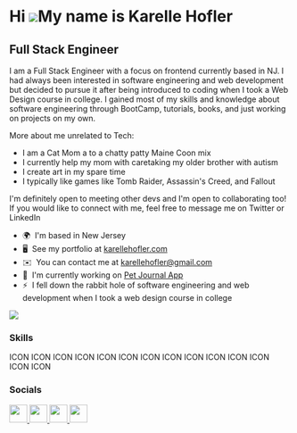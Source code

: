 Hi ![](https://user-images.githubusercontent.com/18350557/176309783-0785949b-9127-417c-8b55-ab5a4333674e.gif)My name is Karelle Hofler
======================================================================================================================================

Full Stack Engineer
-------------------

I am a Full Stack Engineer with a focus on frontend currently based in NJ. I had always been interested in software engineering and web development but decided to pursue it after being introduced to coding when I took a Web Design course in college. I gained most of my skills and knowledge about software engineering through BootCamp, tutorials, books, and just working on projects on my own.

More about me unrelated to Tech: 
- I am a Cat Mom a to a chatty patty Maine Coon mix
- I currently help my mom with caretaking my older brother with autism
- I create art in my spare time
- I typically like games like Tomb Raider, Assassin's Creed, and Fallout

I'm definitely open to meeting other devs and I'm open to collaborating too! If you would like to connect with me, feel free to message me on Twitter or LinkedIn


* 🌍  I'm based in New Jersey
* 🖥️  See my portfolio at [karellehofler.com](http://karellehofler.com)
* ✉️  You can contact me at [karellehofler@gmail.com](mailto:karellehofler@gmail.com)
* 🚀  I'm currently working on [Pet Journal App](http://github.com/karellehofler/pawsense)
* ⚡  I fell down the rabbit hole of software engineering and web development when I took a web design course in college

<a href="https://www.x.com/itskarelleh" target="_blank" rel="noreferrer"><img
src="https://img.shields.io/twitter/follow/itskarelleh?logo=twitter&style=for-the-badge&color=0891b2&labelColor=1c1917"
/></a>

### Skills


<p align="left">
ICON ICON ICON ICON ICON ICON ICON ICON ICON ICON ICON ICON ICON ICON
</p>


### Socials

<p align="left"> <a href="https://www.github.com/karellehofler" target="_blank" rel="noreferrer"> <picture> <source media="(prefers-color-scheme: dark)" srcset="https://raw.githubusercontent.com/danielcranney/readme-generator/main/public/icons/socials/github-dark.svg" /> <source media="(prefers-color-scheme: light)" srcset="https://raw.githubusercontent.com/danielcranney/readme-generator/main/public/icons/socials/github.svg" /> <img src="https://raw.githubusercontent.com/danielcranney/readme-generator/main/public/icons/socials/github.svg" width="32" height="32" /> </picture> </a> <a href="https://karellehofler.hashnode.dev" target="_blank" rel="noreferrer"> <picture> <source media="(prefers-color-scheme: dark)" srcset="undefined" /> <source media="(prefers-color-scheme: light)" srcset="https://raw.githubusercontent.com/danielcranney/readme-generator/main/public/icons/socials/hashnode.svg" /> <img src="https://raw.githubusercontent.com/danielcranney/readme-generator/main/public/icons/socials/hashnode.svg" width="32" height="32" /> </picture> </a> <a href="http://www.instagram.com/itskarelleh" target="_blank" rel="noreferrer"> <picture> <source media="(prefers-color-scheme: dark)" srcset="undefined" /> <source media="(prefers-color-scheme: light)" srcset="https://raw.githubusercontent.com/danielcranney/readme-generator/main/public/icons/socials/instagram.svg" /> <img src="https://raw.githubusercontent.com/danielcranney/readme-generator/main/public/icons/socials/instagram.svg" width="32" height="32" /> </picture> </a> <a href="https://www.x.com/itskarelleh" target="_blank" rel="noreferrer"> <picture> <source media="(prefers-color-scheme: dark)" srcset="https://raw.githubusercontent.com/danielcranney/readme-generator/main/public/icons/socials/twitter-dark.svg" /> <source media="(prefers-color-scheme: light)" srcset="https://raw.githubusercontent.com/danielcranney/readme-generator/main/public/icons/socials/twitter.svg" /> <img src="https://raw.githubusercontent.com/danielcranney/readme-generator/main/public/icons/socials/twitter.svg" width="32" height="32" /> </picture> </a></p>

<!--**karellehofler/karellehofler** is a ✨ _special_ ✨ repository because its `README.md` (this file) appears on your GitHub profile.

Here are some ideas to get you started:

- 🔭 I’m currently working on ...
- 🌱 I’m currently learning ...
- 👯 I’m looking to collaborate on ...
- 🤔 I’m looking for help with ...
- 💬 Ask me about ...
- 📫 How to reach me: ...
- 😄 Pronouns: ...
- ⚡ Fun fact: ...
-->
